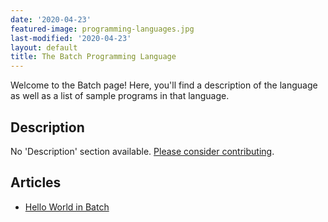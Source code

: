 ```yaml
---
date: '2020-04-23'
featured-image: programming-languages.jpg
last-modified: '2020-04-23'
layout: default
title: The Batch Programming Language
---
```


Welcome to the Batch page! Here, you'll find a description of the language as well as a list of sample programs in that language.

## Description

No 'Description' section available. [Please consider contributing](https://github.com/TheRenegadeCoder/sample-programs-website).

## Articles

- [Hello World in Batch](https://sampleprograms.io/projects/hello-world/batch)
